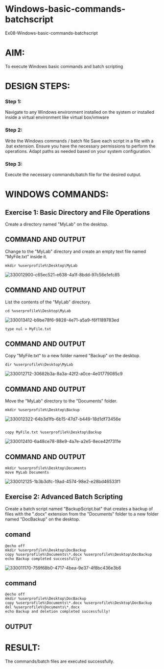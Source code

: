 # Windows-basic-commands-batchscript
Ex08-Windows-basic-commands-batchscript

# AIM:
To execute Windows basic commands and batch scripting

# DESIGN STEPS:

### Step 1:

Navigate to any Windows environment installed on the system or installed inside a virtual environment like virtual box/vmware 

### Step 2:

Write the Windows commands / batch file
Save each script in a file with a .bat extension.
Ensure you have the necessary permissions to perform the operations.
Adapt paths as needed based on your system configuration.
### Step 3:

Execute the necessary commands/batch file for the desired output. 




# WINDOWS COMMANDS:
## Exercise 1: Basic Directory and File Operations
Create a directory named "MyLab" on the desktop.


## COMMAND AND OUTPUT

Change to the "MyLab" directory and create an empty text file named "MyFile.txt" inside it.
```
mkdir %userprofile%\Desktop\MyLab
```
![330012900-c65ec521-e638-4a1f-8bdd-97c56e1efc85](https://github.com/user-attachments/assets/66e49689-9155-4780-966b-a9a3e042f4be)



## COMMAND AND OUTPUT

List the contents of the "MyLab" directory.
```
cd %userprofile%\Desktop\MyLab
```
![330013412-b9be78f6-9828-4e71-a5a9-f6f1189783ed](https://github.com/user-attachments/assets/ffaff5a3-bf23-4b9d-94ce-96a0f8c81686)
```
type nul > MyFile.txt
```


## COMMAND AND OUTPUT

Copy "MyFile.txt" to a new folder named "Backup" on the desktop.
```
dir %userprofile%\Desktop\MyLab
```
![330012712-30682b3a-8a3a-42f2-a0ce-4e01779085c9](https://github.com/user-attachments/assets/d5106ef9-6420-4bbd-bbbd-cb4d60a0660d)


## COMMAND AND OUTPUT

Move the "MyLab" directory to the "Documents" folder.
```
mkdir %userprofile%\Desktop\Backup
```
![330012322-64b3d1fb-6b15-47d7-b449-18d1df73456e](https://github.com/user-attachments/assets/a3a4cb6e-c598-4125-950a-e208de9ab3e8)
```

copy MyFile.txt %userprofile%\Desktop\Backup
```
![330012410-6a48ce78-88e9-4a7e-a2e5-8ece42f7311e](https://github.com/user-attachments/assets/2d015b6f-bbe6-47b0-b732-db64c2c342d2)

## COMMAND AND OUTPUT
```
mkdir %userprofile%\Desktop\Documents
move MyLab Documents
```
![330012125-1b3b3dfc-19ad-4574-98e2-e28bd46533f1](https://github.com/user-attachments/assets/be205bed-877f-4c31-840a-3096ffbb2e60)

## Exercise 2: Advanced Batch Scripting
Create a batch script named "BackupScript.bat" that creates a backup of files with the ".docx" extension from the "Documents" folder to a new folder named "DocBackup" on the desktop.
## comand
```
@echo off
mkdir %userprofile%\Desktop\DocBackup
copy %userprofile%\Documents\*.docx %userprofile%\Desktop\DocBackup
echo Backup completed successfully!
```
![330011170-759f68b0-4717-4bea-9e37-4f8bc436e3b6](https://github.com/user-attachments/assets/efb2981b-8f29-423d-bf97-b5baeb71ebe9)

## command
```
@echo off
mkdir %userprofile%\Desktop\DocBackup
copy %userprofile%\Documents\*.docx %userprofile%\Desktop\DocBackup
del %userprofile%\Documents\*.docx
echo Backup and deletion completed successfully!
```






## OUTPUT





# RESULT:
The commands/batch files are executed successfully.

